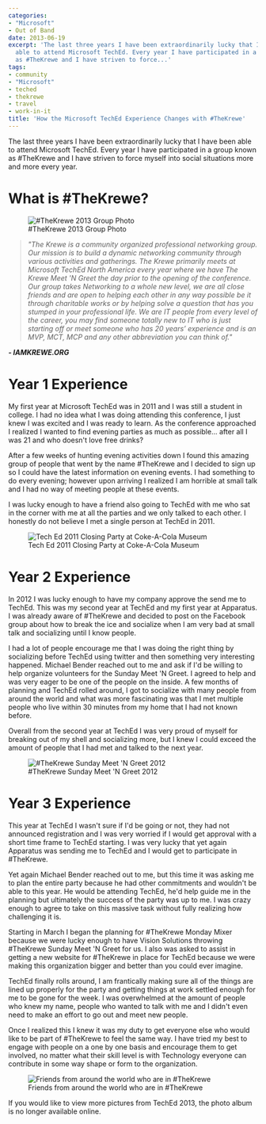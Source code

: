 ```yaml
---
categories:
- "Microsoft"
- Out of Band
date: 2013-06-19
excerpt: 'The last three years I have been extraordinarily lucky that I have been
  able to attend Microsoft TechEd. Every year I have participated in a group known
  as #TheKrewe and I have striven to force...'
tags:
- community
- "Microsoft"
- teched
- thekrewe
- travel
- work-in-it
title: 'How the Microsoft TechEd Experience Changes with #TheKrewe'
---
```


The last three years I have been extraordinarily lucky that I have been able to attend Microsoft TechEd. Every year I have participated in a group known as #TheKrewe and I have striven to force myself into social situations more and more every year.

# What is #TheKrewe?

<figure class="aligncenter">
  <img src="{{ site.baseurl }}/assets/img/MJM_1595-1024x680.jpg" alt="#TheKrewe 2013 Group Photo">
  <figcaption>#TheKrewe 2013 Group Photo</figcaption>
</figure>

> _"The Krewe is a community organized professional networking group. Our mission is to build a dynamic networking community through various activities and gatherings. The Krewe primarily meets at Microsoft TechEd North America every year where we have The Krewe Meet 'N Greet the day prior to the opening of the conference. Our group takes Networking to a whole new level, we are all close friends and are open to helping each other in any way possible be it through charitable works or by helping solve a question that has you stumped in your professional life. We are IT people from every level of the career, you may find someone totally new to IT who is just starting off or meet someone who has 20 years’ experience and is an MVP, MCT, MCP and any other abbreviation you can think of."_

_**\- IAMKREWE.ORG**_

# Year 1 Experience

My first year at Microsoft TechEd was in 2011 and I was still a student in college. I had no idea what I was doing attending this conference, I just knew I was excited and I was ready to learn. As the conference approached I realized I wanted to find evening parties as much as possible... after all I was 21 and who doesn't love free drinks?<!--more-->

After a few weeks of hunting evening activities down I found this amazing group of people that went by the name #TheKrewe and I decided to sign up so I could have the latest information on evening events. I had something to do every evening; however upon arriving I realized I am horrible at small talk and I had no way of meeting people at these events.

I was lucky enough to have a friend also going to TechEd with me who sat in the corner with me at all the parties and we only talked to each other. I honestly do not believe I met a single person at TechEd in 2011.

<figure class="aligncenter">
  <img src="{{ site.baseurl }}/assets/img/summer2011.jpg" alt="Tech Ed 2011 Closing Party at Coke-A-Cola Museum">
  <figcaption>Tech Ed 2011 Closing Party at Coke-A-Cola Museum</figcaption>
</figure>

# Year 2 Experience

In 2012 I was lucky enough to have my company approve the send me to TechEd. This was my second year at TechEd and my first year at Apparatus. I was already aware of #TheKrewe and decided to post on the Facebook group about how to break the ice and socialize when I am very bad at small talk and socializing until I know people.

I had a lot of people encourage me that I was doing the right thing by socializing before TechEd using twitter and then something very interesting happened. Michael Bender reached out to me and ask if I'd be willing to help organize volunteers for the Sunday Meet 'N Greet. I agreed to help and was very eager to be one of the people on the inside. A few months of planning and TechEd rolled around, I got to socialize with many people from around the world and what was more fascinating was that I met multiple people who live within 30 minutes from my home that I had not known before.

Overall from the second year at TechEd I was very proud of myself for breaking out of my shell and socializing more, but I knew I could exceed the amount of people that I had met and talked to the next year.

<figure class="aligncenter">
  <img src="{{ site.baseurl }}/assets/img/2012-06-11T06-04-22_20.jpg" alt="#TheKrewe Sunday Meet 'N Greet 2012">
  <figcaption>#TheKrewe Sunday Meet 'N Greet 2012</figcaption>
</figure>

# Year 3 Experience

This year at TechEd I wasn't sure if I'd be going or not, they had not announced registration and I was very worried if I would get approval with a short time frame to TechEd starting. I was very lucky that yet again Apparatus was sending me to TechEd and I would get to participate in #TheKrewe.

Yet again Michael Bender reached out to me, but this time it was asking me to plan the entire party because he had other commitments and wouldn't be able to this year. He would be attending TechEd, he'd help guide me in the planning but ultimately the success of the party was up to me. I was crazy enough to agree to take on this massive task without fully realizing how challenging it is.

Starting in March I began the planning for #TheKrewe Monday Mixer because we were lucky enough to have Vision Solutions throwing #TheKrewe Sunday Meet 'N Greet for us. I also was asked to assist in getting a new website for #TheKrewe in place for TechEd because we were making this organization bigger and better than you could ever imagine.

TechEd finally rolls around, I am frantically making sure all of the things are lined up properly for the party and getting things at work settled enough for me to be gone for the week. I was overwhelmed at the amount of people who knew my name, people who wanted to talk with me and I didn't even need to make an effort to go out and meet new people.

Once I realized this I knew it was my duty to get everyone else who would like to be part of #TheKrewe to feel the same way. I have tried my best to engage with people on a one by one basis and encourage them to get involved, no matter what their skill level is with Technology everyone can contribute in some way shape or form to the organization.

<figure class="aligncenter">
  <img src="{{ site.baseurl }}/assets/img/MJM_1609.jpg" alt="Friends from around the world who are in #TheKrewe">
  <figcaption>Friends from around the world who are in #TheKrewe</figcaption>
</figure>

If you would like to view more pictures from TechEd 2013, the photo album is no longer available online.
